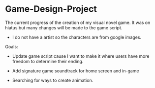 # Game-Design-Project

The current progress of the creation of my visual novel game. It was on hiatus but many changes will be made to the game script. 

- I do not have a artist so the characters are from google images. 

Goals:

- Update game script cause I want to make it where users have more freedom to determine their ending. 

- Add signature game soundtrack for home screen and in-game 

- Searching for ways to create animation. 
